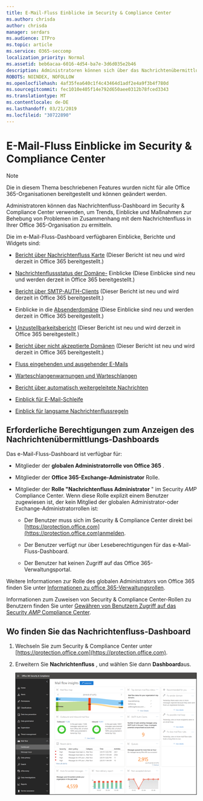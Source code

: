 ```yaml
---
title: E-Mail-Fluss Einblicke im Security & Compliance Center
ms.author: chrisda
author: chrisda
manager: serdars
ms.audience: ITPro
ms.topic: article
ms.service: O365-seccomp
localization_priority: Normal
ms.assetid: beb6acaa-6016-4d54-ba7e-3d6d035e2b46
description: Administratoren können sich über das Nachrichtenübermittlungs-Dashboard im Security & Compliance Center informieren.
ROBOTS: NOINDEX, NOFOLLOW
ms.openlocfilehash: 4af35fea640c1f4c43464d1adf2e4a9f3b4f780d
ms.sourcegitcommit: fec1010e405f14e792d650aee0312b78fced3343
ms.translationtype: MT
ms.contentlocale: de-DE
ms.lasthandoff: 03/21/2019
ms.locfileid: "30722890"
---
```

# <a name="mail-flow-insights-in-the-security--compliance-center"></a>E-Mail-Fluss Einblicke im Security & Compliance Center

> [!NOTE]
> Die in diesem Thema beschriebenen Features wurden nicht für alle Office 365-Organisationen bereitgestellt und können geändert werden.

Administratoren können das Nachrichtenfluss-Dashboard im Security & Compliance Center verwenden, um Trends, Einblicke und Maßnahmen zur Behebung von Problemen im Zusammenhang mit dem Nachrichtenfluss in Ihrer Office 365-Organisation zu ermitteln.

Die im e-Mail-Fluss-Dashboard verfügbaren Einblicke, Berichte und Widgets sind:

- [Bericht über Nachrichtenfluss Karte](mfi-mail-flow-map-report.md) (Dieser Bericht ist neu und wird derzeit in Office 365 bereitgestellt.)

- [Nachrichtenflussstatus der Domäne-](mfi-domain-mail-flow-status-insight.md) Einblicke (Diese Einblicke sind neu und werden derzeit in Office 365 bereitgestellt.)

- [Bericht über SMTP-AUTH-Clients](mfi-smtp-auth-clients-report.md) (Dieser Bericht ist neu und wird derzeit in Office 365 bereitgestellt.)

- Einblicke in die [Absenderdomäne](mfi-sender-domain-insight.md) (Diese Einblicke sind neu und werden derzeit in Office 365 bereitgestellt.)

- [Unzustellbarkeitsbericht](mfi-non-delivery-report.md) (Dieser Bericht ist neu und wird derzeit in Office 365 bereitgestellt.)

- [Bericht über nicht akzeptierte Domänen](mfi-non-accepted-domain-report.md) (Dieser Bericht ist neu und wird derzeit in Office 365 bereitgestellt.)

- [Fluss eingehenden und ausgehender E-Mails](mfi-outbound-and-inbound-mail-flow.md)

- [Warteschlangenwarnungen und Warteschlangen](mfi-queue-alerts-and-queues.md)

- [Bericht über automatisch weitergeleitete Nachrichten](mfi-auto-forwarded-messages-report.md)

- [Einblick für E-Mail-Schleife](mfi-mail-loop-insight.md)

- [Einblick für langsame Nachrichtenflussregeln](mfi-slow-mail-flow-rules-insight.md)

## <a name="permissions-required-to-view-the-mail-flow-dashboard"></a>Erforderliche Berechtigungen zum Anzeigen des Nachrichtenübermittlungs-Dashboards

Das e-Mail-Fluss-Dashboard ist verfügbar für:

- Mitglieder der **globalen Administratorrolle von Office 365** .

- Mitglieder der **Office 365-Exchange-Administrator** Rolle.

- Mitglieder der **Rolle "Nachrichtenfluss Administrator** " im Security _AMP_ Compliance Center. Wenn diese Rolle explizit einem Benutzer zugewiesen ist, der kein Mitglied der globalen Administrator-oder Exchange-Administratorrollen ist:

  - Der Benutzer muss sich im Security & Compliance Center direkt bei [https://protection.office.com](https://protection.office.com)anmelden.

  - Der Benutzer verfügt nur über Leseberechtigungen für das e-Mail-Fluss-Dashboard.

  - Der Benutzer hat keinen Zugriff auf das Office 365-Verwaltungsportal.

Weitere Informationen zur Rolle des globalen Administrators von Office 365 finden Sie unter [Informationen zu office 365-Verwaltungsrollen](https://docs.microsoft.com/office365/admin/add-users/about-admin-roles).

Informationen zum Zuweisen von Security & Compliance Center-Rollen zu Benutzern finden Sie unter [Gewähren von Benutzern Zugriff auf das Security _AMP_ Compliance Center](https://docs.microsoft.com/office365/securitycompliance/grant-access-to-the-security-and-compliance-center).

## <a name="where-to-find-the-mail-flow-dashboard"></a>Wo finden Sie das Nachrichtenfluss-Dashboard

1. Wechseln Sie zum Security & Compliance Center unter [https://protection.office.com](https://protection.office.com).

2. Erweitern Sie **Nachrichtenfluss** , und wählen Sie dann **Dashboard**aus.

   ![Das e-Mail-Fluss-Dashboard im Office 365 Security & Compliance Center](media/mail-flow-dashboard-v2.png)
